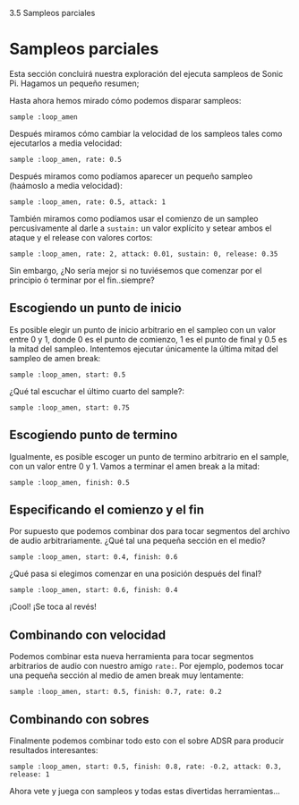 3.5 Sampleos parciales

# Sampleos parciales 

Esta sección concluirá nuestra exploración del ejecuta sampleos de Sonic Pi.
Hagamos un pequeño resumen;

Hasta ahora hemos mirado cómo podemos disparar sampleos:

```
sample :loop_amen
```

Después miramos cómo cambiar la velocidad de los sampleos tales como 
ejecutarlos a media velocidad:

```
sample :loop_amen, rate: 0.5
```

Después miramos como podíamos aparecer un pequeño sampleo (haámoslo a media
velocidad): 

```
sample :loop_amen, rate: 0.5, attack: 1
```

También miramos como podíamos usar el comienzo de un sampleo percusivamente
al darle a `sustain:` un valor explícito y setear ambos el ataque y el 
release con valores cortos:

```
sample :loop_amen, rate: 2, attack: 0.01, sustain: 0, release: 0.35
```

Sin embargo, ¿No sería mejor si no tuviésemos que comenzar por el principio
ó terminar por el fin..siempre?


## Escogiendo un punto de inicio

Es posible elegir un punto de inicio arbitrario en el sampleo con un valor
entre 0 y 1, donde 0 es el punto de comienzo, 1 es el punto de final y 0.5
es la mitad del sampleo. Intentemos ejecutar únicamente la última mitad 
del sampleo de amen break:

```
sample :loop_amen, start: 0.5
```

¿Qué tal escuchar el último cuarto del sample?:

```
sample :loop_amen, start: 0.75
```

## Escogiendo punto de termino

Igualmente, es posible escoger un punto de termino arbitrario en el sample,
con un valor entre 0 y 1. Vamos a terminar el amen break a la mitad:

```
sample :loop_amen, finish: 0.5
```

## Especificando el comienzo y el fin 

Por supuesto que podemos combinar dos para tocar segmentos del archivo de
audio arbitrariamente. ¿Qué tal una pequeña sección en el medio?

```
sample :loop_amen, start: 0.4, finish: 0.6
```

¿Qué pasa si elegimos comenzar en una posición después del final?


```
sample :loop_amen, start: 0.6, finish: 0.4
```

¡Cool! ¡Se toca al revés!

## Combinando con velocidad 

Podemos combinar esta nueva herramienta para tocar segmentos arbitrarios de
audio con nuestro amigo `rate:`. Por ejemplo, podemos tocar una pequeña sección
al medio de amen break muy lentamente:

```
sample :loop_amen, start: 0.5, finish: 0.7, rate: 0.2
```

## Combinando con sobres

Finalmente podemos combinar todo esto con el sobre ADSR para producir
resultados interesantes:

```
sample :loop_amen, start: 0.5, finish: 0.8, rate: -0.2, attack: 0.3, release: 1
```

Ahora vete y juega con sampleos y todas estas divertidas herramientas...
